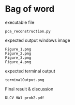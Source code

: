 # Bag of word
executable file  
```
pca_reconstruction.py
```  
expected output windows image
```
Figure_1.png
Figure_2.png
Figure_3.png
Figure_4.png
```
expected terminal output
```
terminalOutput.png
```
Final result & discussion  
```
DLCV HW1 prob2.pdf
```  
